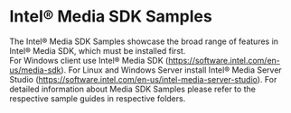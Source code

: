 # Intel® Media SDK Samples
The Intel® Media SDK Samples showcase the broad range of features in Intel® Media SDK, which must be installed first.  
For Windows client use Intel® Media SDK (https://software.intel.com/en-us/media-sdk).  For Linux and Windows Server install Intel® Media Server Studio (https://software.intel.com/en-us/intel-media-server-studio).
For detailed information about Media SDK Samples please refer to the respective sample guides in respective folders.
